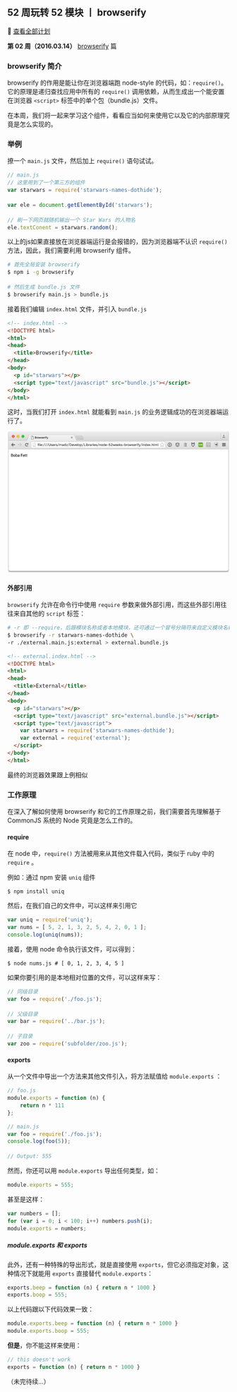 ## 52 周玩转 52 模块 丨 browserify
🙊 [查看全部计划](https://github.com/DotHide/node-52weeks)

**第 02 周（2016.03.14）** [browserify](https://www.npmjs.com/package/browserify) 篇

### browserify 简介
browserify 的作用是能让你在浏览器端跑 node-style 的代码，如：`require()`。它的原理是递归查找应用中所有的 `require()` 调用依赖，从而生成出一个能安置在浏览器 `<script>` 标签中的单个包（bundle.js）文件。

在本周，我们将一起来学习这个组件，看看应当如何来使用它以及它的内部原理究竟是怎么实现的。

### 举例
撩一个 `main.js` 文件，然后加上 `require()` 语句试试。

~~~js
// main.js
// 这里用到了一个第三方的组件
var starwars = require('starwars-names-dothide');

var ele = document.getElementById('starwars');

// 刷一下网页就随机输出一个 Star Wars 的人物名
ele.textConent = starwars.random();
~~~

以上的js如果直接放在浏览器端运行是会报错的，因为浏览器端不认识 `require()` 方法，因此，我们需要利用 browserify 组件。

~~~bash
# 首先全局安装 browserify
$ npm i -g browserify

# 然后生成 bundle.js 文件
$ browserify main.js > bundle.js
~~~

接着我们编辑 `index.html` 文件，并引入 `bundle.js`

~~~html
<!-- index.html -->
<!DOCTYPE html>
<html>
<head>
  <title>Browserify</title>
</head>
<body>
  <p id="starwars"></p>
  <script type="text/javascript" src="bundle.js"></script>
</body>
</html>
~~~

这时，当我们打开 `index.html` 就能看到 `main.js` 的业务逻辑成功的在浏览器端运行了。

![Bundled](images/browserify-1.png)

#### 外部引用
`browserify` 允许在命令行中使用 `require` 参数来做外部引用，而这些外部引用往往来自其他的 `script` 标签：

~~~bash
# -r 即 --require，后跟模块名称或者本地模块，还可通过一个冒号分隔符来自定义模块名称
$ browserify -r starwars-names-dothide \
-r ./external.main.js:external > external.bundle.js
~~~

~~~html
<!-- external.index.html -->
<!DOCTYPE html>
<html>
<head>
  <title>External</title>
</head>
<body>
  <p id="starwars"></p>
  <script type="text/javascript" src="external.bundle.js"></script>
  <script type="text/javascript">
    var starwars = require('starwars-names-dothide');
    var external = require('external');
  </script>
</body>
</html>
~~~

最终的浏览器效果跟上例相似

### 工作原理
在深入了解如何使用 browserify 和它的工作原理之前，我们需要首先理解基于 CommonJS 系统的 Node 究竟是怎么工作的。

#### require
在 node 中，`require()` 方法被用来从其他文件载入代码，类似于 ruby 中的 `require` 。

例如：通过 npm 安装 `uniq` 组件

~~~shell
$ npm install uniq
~~~

然后，在我们自己的文件中，可以这样来引用它

~~~js
var uniq = require('uniq');
var nums = [ 5, 2, 1, 3, 2, 5, 4, 2, 0, 1 ];
console.log(uniq(nums));
~~~

接着，使用 node 命令执行该文件，可以得到：

~~~shell
$ node nums.js # [ 0, 1, 2, 3, 4, 5 ]
~~~

如果你要引用的是本地相对位置的文件，可以这样来写：

~~~js
// 同级目录
var foo = require('./foo.js');

// 父级目录
var bar = require('../bar.js');

// 子目录
var zoo = require('subfolder/zoo.js');
~~~

#### exports
从一个文件中导出一个方法来其他文件引入，将方法赋值给 `module.exports` ：

~~~js
// foo.js
module.exports = function (n) {
    return n * 111
};
~~~

~~~js
// main.js
var foo = require('./foo.js');
console.log(foo(5)); 

// Output: 555
~~~

然而，你还可以用 `module.exports` 导出任何类型，如：

~~~js
module.exports = 555;
~~~

甚至是这样：

~~~js
var numbers = [];
for (var i = 0; i < 100; i++) numbers.push(i);
module.exports = numbers;
~~~

##### module.exports 和 exports
此外，还有一种特殊的导出形式，就是直接使用 `exports`，但它必须指定对象，这种情况下就能用 `exports` 直接替代 `module.exports`：

~~~js
exports.beep = function (n) { return n * 1000 }
exports.boop = 555;
~~~

以上代码跟以下代码效果一致：

~~~js
module.exports.beep = function (n) { return n * 1000 }
module.exports.boop = 555;
~~~

**但是**，你不能这样来使用：

~~~js
// this doesn't work
exports = function (n) { return n * 1000 }
~~~

（未完待续...）
